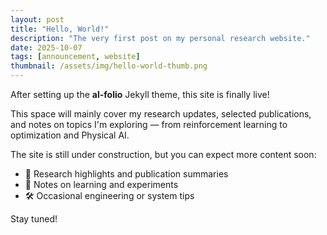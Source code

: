```yaml
---
layout: post
title: "Hello, World!"
description: "The very first post on my personal research website."
date: 2025-10-07
tags: [announcement, website]
thumbnail: /assets/img/hello-world-thumb.png
---
```


After setting up the **al-folio** Jekyll theme, this site is finally live!

This space will mainly cover my research updates, selected publications, and notes on topics I'm exploring — from reinforcement learning to optimization and Physical AI.

The site is still under construction, but you can expect more content soon:
- 📄 Research highlights and publication summaries  
- 🧠 Notes on learning and experiments  
- 🛠️ Occasional engineering or system tips  

Stay tuned!
